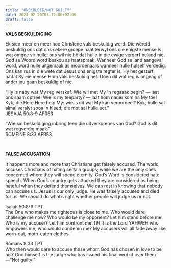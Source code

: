 ```yaml
---
title: "ONSKULDIG/NOT GUILTY"
date: 2024-02-26T05:12:00+02:00
draft: false
---
```

<html>
 <head></head>
 <body>
  <p><strong>VALS BESKULDIGING</strong></p>
  <p>Ek sien meer en meer hoe Christene vals beskuldig word. Die wêreld beskuldig ons dat ons sekere groepe haat terwyl ons die enigste mense is wat omgee vir hulle; ons wil nie hê dat hulle in die ewige verderf beland nie. God se Woord word beskou as haatspraak. Wanneer God se land aangeval word, word hulle uitgemaak as moordenaars wanneer hulle hulself verdedig. Ons kan rus in die wete dat Jesus ons enigste regter is. Hy het gesterf nadat Sy eie mense Hom vals beskuldig het. Doen dit wat reg is ongeag of ander jou gaan beskuldig of nie.</p>
  <p>“Hy is naby wat My reg verskaf. Wie wil met My 'n regsaak begin? — laat ons saam optree! Wie is my teëparty? — laat hom nader kom na My toe! Kyk, die Here Here help My: wie is dit wat My kan veroordeel? Kyk, hulle sal almal verslyt soos 'n kleed; die mot sal hulle eet.”<br>‭‭JESAJA‬ ‭50‬:‭8‬-‭9‬ ‭AFR53‬‬</p>
  <p>“Wie sal beskuldiging inbring teen die uitverkorenes van God? God is dit wat regverdig maak.”<br>‭‭ROMEINE‬ ‭8‬:‭33‬ ‭AFR53‬‬</p>
  <p>&nbsp;</p>
  <p><strong>FALSE ACCUSATION</strong></p>
  <p>It happens more and more that Christians get falsely accused. The world accuses Christians of hating certain groups; while we are the only ones concerned where they will spend eternity. God’s Word is considered hate speech. When God’s country gets attacked they are considered as being hateful when they defend themselves. We can rest in knowing that nobody can accuse us. Jesus is our only judge. He was falsely accused and died for us. We should do what’s right whether people will judge us or not.</p>
  <p>Isaiah 50:8-9 TPT<br>The One who makes me righteous is close to me. Who would dare challenge me now? Who would be my opponent? Let him stand before me! Who is my accuser? Let him confront me! [9] It is the Lord YAHWEH who empowers me; who would condemn me? My accusers will all fade away like worn-out, moth-eaten clothes.</p>
  <p>Romans 8:33 TPT<br>Who then would dare to accuse those whom God has chosen in love to be his? God himself is the judge who has issued his final verdict over them—“Not guilty!”</p>
  <p>&nbsp;</p>
 </body>
</html>